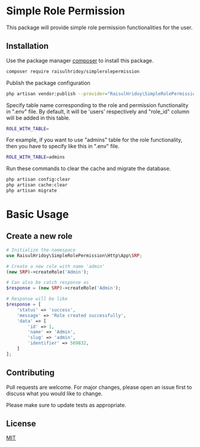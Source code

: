 # Simple Role Permission

This package will provide simple role permission functionalities for the user.

## Installation

Use the package manager [composer](https://getcomposer.org/installer) to install this package.

```bash
composer require raisulhridoy/simplerolepermission
```
Publish the package configuration
```bash
php artisan vendor:publish --provider="RaisulHridoy\SimpleRolePermission\SRPServiceProvider"
```
Specify table name corresponding to the role and permission functionality in ".env" file. By default, it will be 'users' respectively and "role_id" column will be added in this table.
```bash
ROLE_WITH_TABLE=
```
For example, if you want to use "admins" table for the role functionality, then you have to specify like this in ".env" file.
```bash
ROLE_WITH_TABLE=admins
```

Run these commands to clear the cache and migrate the database.
```bash
php artisan config:clear
php artisan cache:clear
php artisan migrate
```


# Basic Usage

## Create a new role
```php
# Initialize the namespace
use RaisulHridoy\SimpleRolePermission\Http\App\SRP;

# Create a new role with name 'admin'
(new SRP)->createRole('Admin');

# Can also be catch response as
$response = (new SRP)->createRole('Admin');

# Response will be like
$response = [
    'status' => 'success',
    'message' => 'Role created successfully',
    'data' => [
        'id' => 1,
        'name' => 'Admin',
        'slug' => 'admin',
        'identifier' => 569832,
    ]
];
```

## Contributing

Pull requests are welcome. For major changes, please open an issue first
to discuss what you would like to change.

Please make sure to update tests as appropriate.

## License

[MIT](https://choosealicense.com/licenses/mit/)
